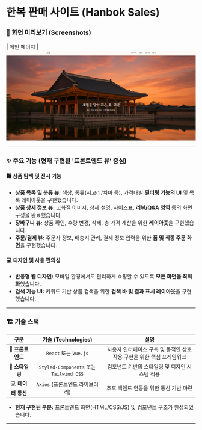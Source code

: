 # 한복 판매 사이트 (Hanbok Sales)

### 📸 화면 미리보기 (Screenshots)
| 메인 페이지 |![alt text](고운_Page.png)

---

### ✨ 주요 기능 (현재 구현된 '프론트엔드 뷰' 중심)

#### 🛍️ 상품 탐색 및 전시 기능
* **상품 목록 및 분류 뷰:** 색상, 종류(저고리/치마 등), 가격대별 **필터링 기능의 UI** 및 목록 레이아웃을 구현했습니다.
* **상품 상세 정보 뷰:** 고화질 이미지, 상세 설명, 사이즈표, **리뷰/Q&A 영역** 등의 화면 구성을 완료했습니다.
* **장바구니 뷰:** 상품 확인, 수량 변경, 삭제, 총 가격 계산을 위한 **레이아웃**을 구현했습니다.
* **주문/결제 뷰:** 주문자 정보, 배송지 관리, 결제 정보 입력을 위한 **폼 및 최종 주문 화면**을 구현했습니다.

#### 💻 디자인 및 사용 편의성
* **반응형 웹 디자인:** 모바일 환경에서도 편리하게 쇼핑할 수 있도록 **모든 화면을 최적화**했습니다.
* **검색 기능 UI:** 키워드 기반 상품 검색을 위한 **검색 바 및 결과 표시 레이아웃**을 구현했습니다.

---

### 🏗️ 기술 스택

| 구분 | 기술 (Technologies) | 설명 |
| :---: | :---: | :---: |
| 🔧 **프론트엔드** | `React` 또는 `Vue.js` | 사용자 인터페이스 구축 및 동적인 상호작용 구현을 위한 핵심 프레임워크 |
| 🎨 **스타일링** | `Styled-Components` 또는 `Tailwind CSS` | 컴포넌트 기반의 스타일링 및 디자인 시스템 적용 |
| 💻 **데이터 통신** | `Axios` (프론트엔드 라이브러리) | 추후 백엔드 연동을 위한 통신 기반 마련 |

* **현재 구현된 부분:** 프론트엔드 화면(HTML/CSS/JS) 및 컴포넌트 구조가 완성되었습니다.

---
